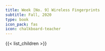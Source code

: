 ```yaml
---
title: Week [No. 9] Wireless Fingerprints
subtitle: Fall, 2020
type: book
icon_pack: fas
icon: chalkboard-teacher
---
```


{{< list_children >}}
